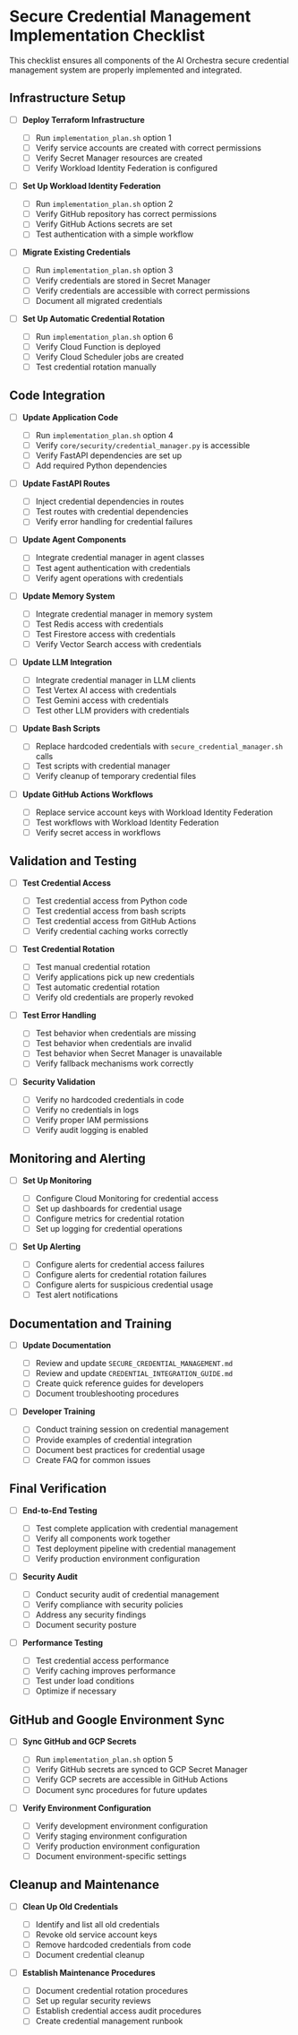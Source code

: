 # Secure Credential Management Implementation Checklist

This checklist ensures all components of the AI Orchestra secure credential management system are properly implemented and integrated.

## Infrastructure Setup

- [ ] **Deploy Terraform Infrastructure**

  - [ ] Run `implementation_plan.sh` option 1
  - [ ] Verify service accounts are created with correct permissions
  - [ ] Verify Secret Manager resources are created
  - [ ] Verify Workload Identity Federation is configured

- [ ] **Set Up Workload Identity Federation**

  - [ ] Run `implementation_plan.sh` option 2
  - [ ] Verify GitHub repository has correct permissions
  - [ ] Verify GitHub Actions secrets are set
  - [ ] Test authentication with a simple workflow

- [ ] **Migrate Existing Credentials**

  - [ ] Run `implementation_plan.sh` option 3
  - [ ] Verify credentials are stored in Secret Manager
  - [ ] Verify credentials are accessible with correct permissions
  - [ ] Document all migrated credentials

- [ ] **Set Up Automatic Credential Rotation**
  - [ ] Run `implementation_plan.sh` option 6
  - [ ] Verify Cloud Function is deployed
  - [ ] Verify Cloud Scheduler jobs are created
  - [ ] Test credential rotation manually

## Code Integration

- [ ] **Update Application Code**

  - [ ] Run `implementation_plan.sh` option 4
  - [ ] Verify `core/security/credential_manager.py` is accessible
  - [ ] Verify FastAPI dependencies are set up
  - [ ] Add required Python dependencies

- [ ] **Update FastAPI Routes**

  - [ ] Inject credential dependencies in routes
  - [ ] Test routes with credential dependencies
  - [ ] Verify error handling for credential failures

- [ ] **Update Agent Components**

  - [ ] Integrate credential manager in agent classes
  - [ ] Test agent authentication with credentials
  - [ ] Verify agent operations with credentials

- [ ] **Update Memory System**

  - [ ] Integrate credential manager in memory system
  - [ ] Test Redis access with credentials
  - [ ] Test Firestore access with credentials
  - [ ] Verify Vector Search access with credentials

- [ ] **Update LLM Integration**

  - [ ] Integrate credential manager in LLM clients
  - [ ] Test Vertex AI access with credentials
  - [ ] Test Gemini access with credentials
  - [ ] Test other LLM providers with credentials

- [ ] **Update Bash Scripts**

  - [ ] Replace hardcoded credentials with `secure_credential_manager.sh` calls
  - [ ] Test scripts with credential manager
  - [ ] Verify cleanup of temporary credential files

- [ ] **Update GitHub Actions Workflows**
  - [ ] Replace service account keys with Workload Identity Federation
  - [ ] Test workflows with Workload Identity Federation
  - [ ] Verify secret access in workflows

## Validation and Testing

- [ ] **Test Credential Access**

  - [ ] Test credential access from Python code
  - [ ] Test credential access from bash scripts
  - [ ] Test credential access from GitHub Actions
  - [ ] Verify credential caching works correctly

- [ ] **Test Credential Rotation**

  - [ ] Test manual credential rotation
  - [ ] Verify applications pick up new credentials
  - [ ] Test automatic credential rotation
  - [ ] Verify old credentials are properly revoked

- [ ] **Test Error Handling**

  - [ ] Test behavior when credentials are missing
  - [ ] Test behavior when credentials are invalid
  - [ ] Test behavior when Secret Manager is unavailable
  - [ ] Verify fallback mechanisms work correctly

- [ ] **Security Validation**
  - [ ] Verify no hardcoded credentials in code
  - [ ] Verify no credentials in logs
  - [ ] Verify proper IAM permissions
  - [ ] Verify audit logging is enabled

## Monitoring and Alerting

- [ ] **Set Up Monitoring**

  - [ ] Configure Cloud Monitoring for credential access
  - [ ] Set up dashboards for credential usage
  - [ ] Configure metrics for credential rotation
  - [ ] Set up logging for credential operations

- [ ] **Set Up Alerting**
  - [ ] Configure alerts for credential access failures
  - [ ] Configure alerts for credential rotation failures
  - [ ] Configure alerts for suspicious credential usage
  - [ ] Test alert notifications

## Documentation and Training

- [ ] **Update Documentation**

  - [ ] Review and update `SECURE_CREDENTIAL_MANAGEMENT.md`
  - [ ] Review and update `CREDENTIAL_INTEGRATION_GUIDE.md`
  - [ ] Create quick reference guides for developers
  - [ ] Document troubleshooting procedures

- [ ] **Developer Training**
  - [ ] Conduct training session on credential management
  - [ ] Provide examples of credential integration
  - [ ] Document best practices for credential usage
  - [ ] Create FAQ for common issues

## Final Verification

- [ ] **End-to-End Testing**

  - [ ] Test complete application with credential management
  - [ ] Verify all components work together
  - [ ] Test deployment pipeline with credential management
  - [ ] Verify production environment configuration

- [ ] **Security Audit**

  - [ ] Conduct security audit of credential management
  - [ ] Verify compliance with security policies
  - [ ] Address any security findings
  - [ ] Document security posture

- [ ] **Performance Testing**
  - [ ] Test credential access performance
  - [ ] Verify caching improves performance
  - [ ] Test under load conditions
  - [ ] Optimize if necessary

## GitHub and Google Environment Sync

- [ ] **Sync GitHub and GCP Secrets**

  - [ ] Run `implementation_plan.sh` option 5
  - [ ] Verify GitHub secrets are synced to GCP Secret Manager
  - [ ] Verify GCP secrets are accessible in GitHub Actions
  - [ ] Document sync procedures for future updates

- [ ] **Verify Environment Configuration**
  - [ ] Verify development environment configuration
  - [ ] Verify staging environment configuration
  - [ ] Verify production environment configuration
  - [ ] Document environment-specific settings

## Cleanup and Maintenance

- [ ] **Clean Up Old Credentials**

  - [ ] Identify and list all old credentials
  - [ ] Revoke old service account keys
  - [ ] Remove hardcoded credentials from code
  - [ ] Document credential cleanup

- [ ] **Establish Maintenance Procedures**
  - [ ] Document credential rotation procedures
  - [ ] Set up regular security reviews
  - [ ] Establish credential access audit procedures
  - [ ] Create credential management runbook
